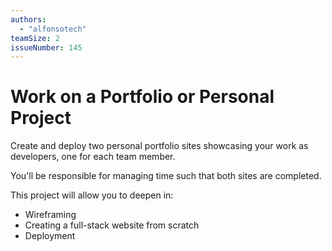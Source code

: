 ```yaml
---
authors:
  - "alfonsotech"
teamSize: 2
issueNumber: 145
---
```


# Work on a Portfolio or Personal Project 

Create and deploy two personal portfolio sites showcasing your work as developers, one for each team member.

You'll be responsible for managing time such that both sites are completed.

This project will allow you to deepen in:
- Wireframing
- Creating a full-stack website from scratch
- Deployment
